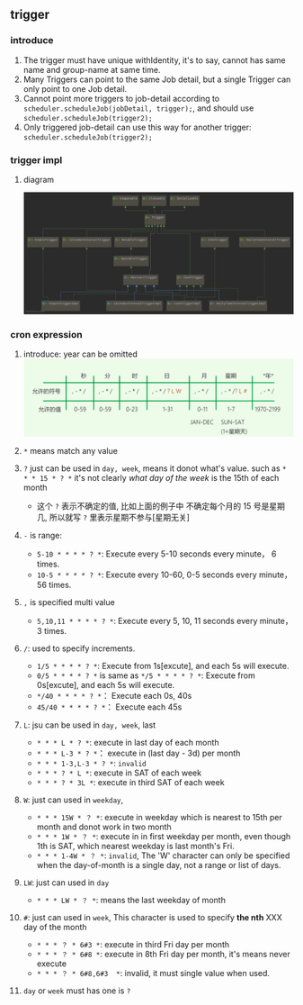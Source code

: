 ## trigger

### introduce

1. The trigger must have unique withIdentity, it's to say, cannot has same name and group-name at same time.
2. Many Triggers can point to the same Job detail, but a single Trigger can only point to one Job detail.
3. Cannot point more triggers to job-detail according to `scheduler.scheduleJob(jobDetail, trigger);`, and should use `scheduler.scheduleJob(trigger2);`
4. Only triggered job-detail can use this way for another trigger: `scheduler.scheduleJob(trigger2);`

### trigger impl

1. diagram

    ![avatar](/static/image/job/quartz-trigger.png)

### cron expression

1. introduce: year can be omitted
    ![avatar](/static/image/job/quartz-cron.png)

2. `*` means match any value
3. `?` just can be used in `day, week`, means it donot what's value. such as `* * * 15 * ? *` it's not clearly *what day of the week* is the 15th of each month

   - 这个 `?` 表示不确定的值, 比如上面的例子中 不确定每个月的 15 号是星期几, 所以就写 `?` 里表示星期不参与[星期无关]

4. `-` is range:
   - `5-10 * * * * ? *`: Execute every 5-10 seconds every minute， 6 times.
   - `10-5 * * * * ? *`: Execute every 10-60, 0-5 seconds every minute， 56 times.

5. `,` is specified multi value
   - `5,10,11 * * * * ? *`: Execute every 5, 10, 11 seconds every minute， 3 times.

6. `/`: used to specify increments.

    - `1/5 * * * * ? *`: Execute from 1s[excute], and each 5s will execute.
    - `0/5 * * * * ? *` is same as `*/5 * * * * ? *`: Execute from 0s[excute], and each 5s will execute.
    - `*/40 * * * * ? *`： Execute each 0s, 40s
    - `45/40 * * * * ? *`： Execute each 45s

7. `L`: jsu can be used in `day, week`, last
   - `* * * L * ? *`: execute in last day of each month
   - `* * * L-3 * ? *`： execute in (last day - 3d) per month
   - `* * * 1-3,L-3 * ? *`: `invalid`
   - `* * * ? * L *`: execute in SAT of each week
   - `* * * ? * 3L *`: execute in third SAT of each week

8. `W`: just can used in `weekday`,
   - `* * * 15W * ？ *`: execute in weekday which is nearest to 15th per month and donot work in two month
   - `* * * 1W * ？ *`: execute in in first weekday per month, even though 1th is SAT, which nearest weekday is last month's Fri.
   - `* * * 1-4W * ？ *`: `invalid`, The 'W' character can only be specified when the day-of-month is a single day, not a range or list of days.

9. `LW`: just can used in `day`
   - `* * * LW * ？ *`: means the last weekday of month

10. `#`: just can used in `week`, This character is used to specify **the nth** XXX day of the month

    - `* * * ？ * 6#3 *`: execute in third Fri day per month
    - `* * * ？ * 6#8 *`: execute in 8th Fri day per month, it's means never execute
    - `* * * ？ * 6#8,6#3  *`: invalid, it must single value when used.

11. `day` or `week` must has one is `?`
